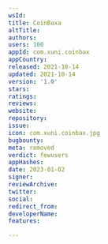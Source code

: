 ```yaml
---
wsId: 
title: CoinBaxa
altTitle: 
authors: 
users: 100
appId: com.xuni.coinbax
appCountry: 
released: 2021-10-14
updated: 2021-10-14
version: '1.0'
stars: 
ratings: 
reviews: 
website: 
repository: 
issue: 
icon: com.xuni.coinbax.jpg
bugbounty: 
meta: removed
verdict: fewusers
appHashes: 
date: 2023-01-02
signer: 
reviewArchive: 
twitter: 
social: 
redirect_from: 
developerName: 
features: 

---
```


